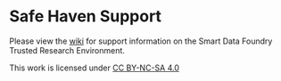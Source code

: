 # Safe Haven Support

Please view the [wiki](https://github.com/smartdatafoundry/safe_haven_support/wiki) for support information on the Smart Data Foundry Trusted Research Environment.

This work is licensed under [CC BY-NC-SA 4.0](https://creativecommons.org/licenses/by-nc-sa/4.0/)
